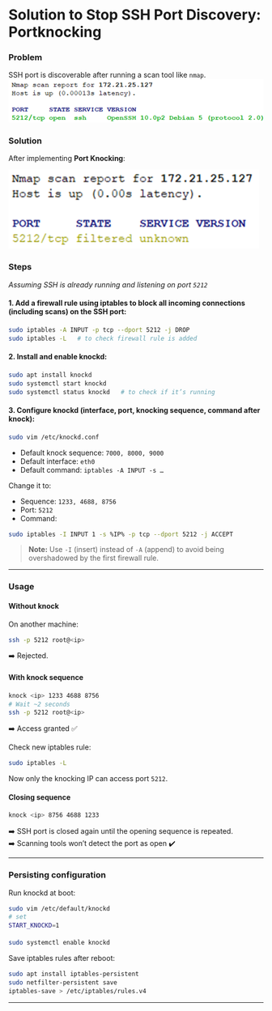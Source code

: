 # Solution to Stop SSH Port Discovery: Portknocking

### Problem
SSH port is discoverable after running a scan tool like `nmap`.
![](Images/port-open.png)

### Solution
After implementing **Port Knocking**:

![](Images/filtered-port.png)

### Steps

*Assuming SSH is already running and listening on port `5212`*

#### 1. Add a firewall rule using iptables to block all incoming connections (including scans) on the SSH port:
```bash
sudo iptables -A INPUT -p tcp --dport 5212 -j DROP
sudo iptables -L   # to check firewall rule is added
```

#### 2. Install and enable knockd:
```bash
sudo apt install knockd
sudo systemctl start knockd
sudo systemctl status knockd   # to check if it’s running
```

#### 3. Configure knockd (interface, port, knocking sequence, command after knock):
```bash
sudo vim /etc/knockd.conf
```

- Default knock sequence: `7000, 8000, 9000`  
- Default interface: `eth0`  
- Default command: `iptables -A INPUT -s …`

Change it to:
- Sequence: `1233, 4688, 8756`  
- Port: `5212`  
- Command:  
```bash
sudo iptables -I INPUT 1 -s %IP% -p tcp --dport 5212 -j ACCEPT
```
> **Note:** Use `-I` (insert) instead of `-A` (append) to avoid being overshadowed by the first firewall rule.

---

### Usage

#### Without knock
On another machine:
```bash
ssh -p 5212 root@<ip>
```
➡️ Rejected.

#### With knock sequence
```bash
knock <ip> 1233 4688 8756
# Wait ~2 seconds
ssh -p 5212 root@<ip>
```
➡️ Access granted ✅

Check new iptables rule:
```bash
sudo iptables -L
```
Now only the knocking IP can access port `5212`.

#### Closing sequence
```bash
knock <ip> 8756 4688 1233
```
➡️ SSH port is closed again until the opening sequence is repeated.  
➡️ Scanning tools won’t detect the port as open ✔️

---

### Persisting configuration

Run knockd at boot:
```bash
sudo vim /etc/default/knockd
# set
START_KNOCKD=1

sudo systemctl enable knockd
```

Save iptables rules after reboot:
```bash
sudo apt install iptables-persistent
sudo netfilter-persistent save
iptables-save > /etc/iptables/rules.v4
```

---

